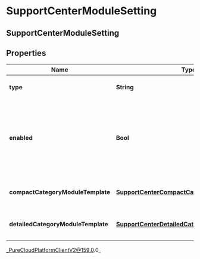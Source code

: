 # SupportCenterModuleSetting

## SupportCenterModuleSetting

## Properties

|Name | Type | Description | Notes|
|------------ | ------------- | ------------- | -------------|
| **type** | **String** | Screen module type | |
| **enabled** | **Bool** | Whether or not knowledge portal (previously support center) screen module is enabled | |
| **compactCategoryModuleTemplate** | [**SupportCenterCompactCategoryModuleTemplate**](SupportCenterCompactCategoryModuleTemplate) | Compact category module template | [optional] |
| **detailedCategoryModuleTemplate** | [**SupportCenterDetailedCategoryModuleTemplate**](SupportCenterDetailedCategoryModuleTemplate) | Detailed category module template | [optional] |



_PureCloudPlatformClientV2@159.0.0_
